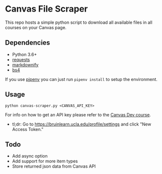 # Canvas File Scraper

This repo hosts a simple python script to download all available files in all courses on your Canvas page.

## Dependencies
 - Python 3.6+
 - [requests](https://pypi.org/project/requests/)
 - [markdownify](https://github.com/matthewwithanm/python-markdownify)
 - [bs4](https://pypi.org/project/bs4/)

If you use [pipenv](https://github.com/pypa/pipenv) you can just run `pipenv install` to setup the environment.

## Usage
```shell
python canvas-scraper.py <CANVAS_API_KEY>
```

For info on how to get an API key please refer to the [Canvas Dev course](https://canvas.instructure.com/courses/785215/pages/getting-started-with-the-api).
 - tl;dr: Go to https://bruinlearn.ucla.edu/profile/settings and click "New Access Token."

## Todo
 - Add async option
 - Add support for more item types
 - Store returned json data from Canvas API
